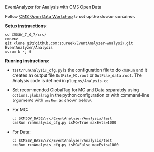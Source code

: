 EventAnalyzer for Analysis with CMS Open Data

Follow [CMS Open Data Workshop](https://cms-opendata-workshop.github.io/workshopwhepp-lesson-docker/03-docker-for-cms-opendata/index.html) to set up the 
docker container.

**Setup instrauctions:**
```
cd CMSSW_7_6_7/src/
cmsenv
git clone git@github.com:soureek/EventAnalyzer-Analysis.git EventAnalyzer/Analysis
scram b -j 9
```

**Running instructions:**
  
  - `test/runAnalysis_cfg.py` is the configuration file to do `cmsRun` and it creates an output file `OutFile_MC.root` or `OutFile_data.root`. The Analysis code is defined in `plugins/Analysis.cc`
  
  - Set recommended GlobalTag for MC and Data separately using `options.globalTag` in the python configuration or with command-line arguments with `cmsRun`
    as shown below.
  
  - For MC:   
    ```
    cd $CMSSW_BASE/src/EventAnalyzer/Analysis/test
    cmsRun runAnalysis_cfg.py isMC=True maxEvts=1000
    ```
  
  - For Data:
    ```
    cd $CMSSW_BASE/src/EventAnalyzer/Analysis/test
    cmsRun runAnalysis_cfg.py isMC=False maxEvts=1000
    ```

